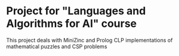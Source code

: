 # Project for "Languages and Algorithms for AI" course

This project deals with MiniZinc and Prolog CLP implementations of mathematical puzzles and CSP problems

